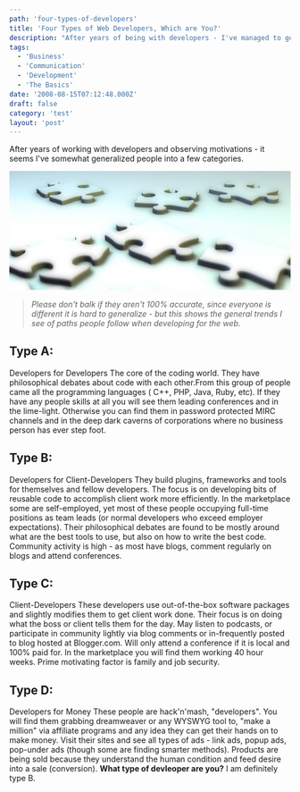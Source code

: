 ```yaml
---
path: 'four-types-of-developers'
title: 'Four Types of Web Developers, Which are You?'
description: "After years of being with developers - I've managed to generalize developers into a few categories."
tags:
  - 'Business'
  - 'Communication'
  - 'Development'
  - 'The Basics'
date: '2008-08-15T07:12:48.000Z'
draft: false
category: 'test'
layout: 'post'
---
```


After years of working with developers and observing motivations - it seems I've somewhat generalized people into a few categories.

![](./puzzle-pieces.jpg)

> _Please don't balk if they aren't 100% accurate, since everyone is different it is hard to generalize - but this shows the general trends I see of paths people follow when developing for the web._

## Type A:

Developers for Developers The core of the coding world. They have philosophical debates about code with each other.From this group of people came all the programming languages ( C++, PHP, Java, Ruby, etc). If they have any people skills at all you will see them leading conferences and in the lime-light. Otherwise you can find them in password protected MIRC channels and in the deep dark caverns of corporations where no business person has ever step foot.

## Type B:

Developers for Client-Developers They build plugins, frameworks and tools for themselves and fellow developers. The focus is on developing bits of reusable code to accomplish client work more efficiently. In the marketplace some are self-employed, yet most of these people occupying full-time positions as team leads (or normal developers who exceed employer expectations). Their philosophical debates are found to be mostly around what are the best tools to use, but also on how to write the best code. Community activity is high - as most have blogs, comment regularly on blogs and attend conferences.

## Type C:

Client-Developers These developers use out-of-the-box software packages and slightly modifies them to get client work done. Their focus is on doing what the boss or client tells them for the day. May listen to podcasts, or participate in community lightly via blog comments or in-frequently posted to blog hosted at Blogger.com. Will only attend a conference if it is local and 100% paid for. In the marketplace you will find them working 40 hour weeks. Prime motivating factor is family and job security.

## Type D:

Developers for Money These people are hack'n'mash, "developers". You will find them grabbing dreamweaver or any WYSWYG tool to, "make a million" via affiliate programs and any idea they can get their hands on to make money. Visit their sites and see all types of ads - link ads, popup ads, pop-under ads (though some are finding smarter methods). Products are being sold because they understand the human condition and feed desire into a sale (conversion). **What type of devleoper are you?** I am definitely type B.
